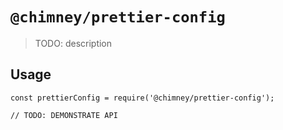 # `@chimney/prettier-config`

> TODO: description

## Usage

```
const prettierConfig = require('@chimney/prettier-config');

// TODO: DEMONSTRATE API
```
